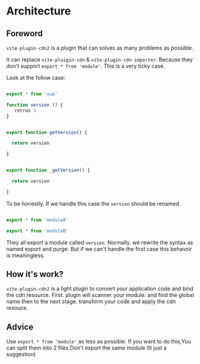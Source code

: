 # Architecture


## Foreword

`vite-plugin-cdn2` is a plugin that can solves as many problems as possible.

It can replace `vite-pluigin-cdn` & `vite-plugin-cdn-importer`. Because they don't support `export * from 'module'`.
This is a very ticky case.

Look at the follow case:


```javascript

export * from 'vue'

function version () {
   retrun 3
}


export function getVersion() {

  return version

}


export function _getVersion() {

  return version

}

```

To be honestly. If we handle this case the `version` should be renamed.


```javascript 

export * from 'moduleA'

export * from 'moduleB'


```

They all export a module called `version`. Normally. we rewrite the syntax as named export and purge.
But if we can't handle the first case this behavoir is meaningless.


## How it's work?

`vite-plugin-cdn2` is a light plugin to convert your application code and bind the cdn resource.
First. plugin will scanner your module. and find the global name then to the next stage. 
transform your code and apply the cdn resouce.


## Advice

Use `export * from 'module'` as less as possible. If you want to do this,You can split them into 2 files.Don't export the same module (It just a suggestion)